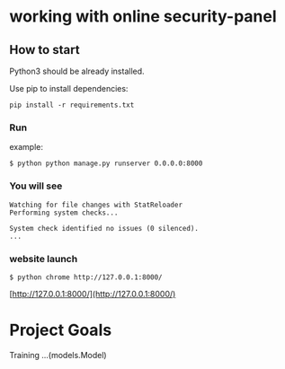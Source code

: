# working with online security-panel

## How to start

Python3 should be already installed.

Use pip to install dependencies:

```
pip install -r requirements.txt
```

### Run

example:

```
$ python python manage.py runserver 0.0.0.0:8000
```


### You will see

```
Watching for file changes with StatReloader
Performing system checks...

System check identified no issues (0 silenced).
...
```

### website launch

```
$ python chrome http://127.0.0.1:8000/
```
[http://127.0.0.1:8000/](http://127.0.0.1:8000/)


# Project Goals

Training ...(models.Model)
